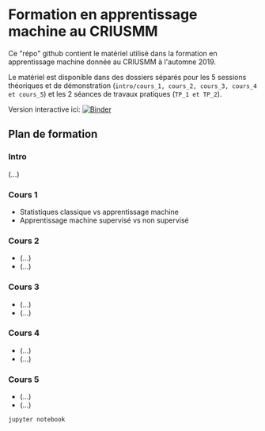 # Formation en apprentissage machine au CRIUSMM

Ce "répo" github contient le matériel utilisé dans la formation en apprentissage machine donnée au CRIUSMM à l'automne 2019.

Le matériel est disponible dans des dossiers séparés pour les 5 sessions théoriques et de démonstration (```intro/cours_1, cours_2, cours_3, cours_4 et cours_5```) et les 2 séances de travaux pratiques (```TP_1 et TP_2```). 

Version interactive ici: [![Binder](https://mybinder.org/badge_logo.svg)](https://mybinder.org/v2/gh/pnplab/ML_CRIUSMM/master)


## Plan de formation

### Intro
(...)

### Cours 1
- Statistiques classique vs apprentissage machine
- Apprentissage machine supervisé vs non supervisé

### Cours 2
- (...)
- (...)

### Cours 3
- (...)
- (...)

### Cours 4
- (...)
- (...)

### Cours 5
- (...)
- (...)


```sh
jupyter notebook
```



